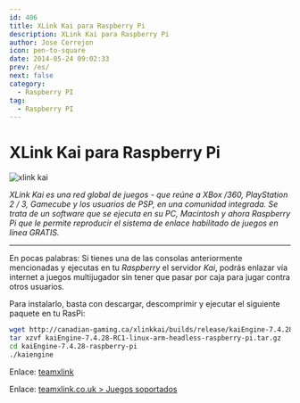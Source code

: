 ```yaml
---
id: 406
title: XLink Kai para Raspberry Pi
description: XLink Kai para Raspberry Pi
author: Jose Cerrejon
icon: pen-to-square
date: 2014-05-24 09:02:33
prev: /es/
next: false
category:
  - Raspberry PI
tag:
  - Raspberry PI
---
```


# XLink Kai para Raspberry Pi

![xlink kai](/images/2014/05/xlinkkai.png)

*XLink Kai es una red global de juegos - que reúne a XBox /360, PlayStation 2 / 3, Gamecube y los usuarios de PSP, en una comunidad integrada. Se trata de un software que se ejecuta en su PC, Macintosh y ahora Raspberry Pi que le permite reproducir el sistema de enlace habilitado de juegos en línea GRATIS.*

- - -
En pocas palabras: Si tienes una de las consolas anteriormente mencionadas y ejecutas en tu *Raspberry* el servidor *Kai*, podrás enlazar vía internet a juegos multijugador sin tener que pasar por caja para jugar contra otros usuarios.

Para instalarlo, basta con descargar, descomprimir y ejecutar el siguiente paquete en tu RasPi:

```bash
wget http://canadian-gaming.ca/xlinkkai/builds/release/kaiEngine-7.4.28-RC1-linux-arm-headless-raspberry-pi.tar.gz
tar xzvf kaiEngine-7.4.28-RC1-linux-arm-headless-raspberry-pi.tar.gz
cd kaiEngine-7.4.28-raspberry-pi
./kaiengine
```

Enlace: [teamxlink](http://es.teamxlink.co.uk/)

Enlace: [teamxlink.co.uk > Juegos soportados](http://www.teamxlink.co.uk/?go=games)
